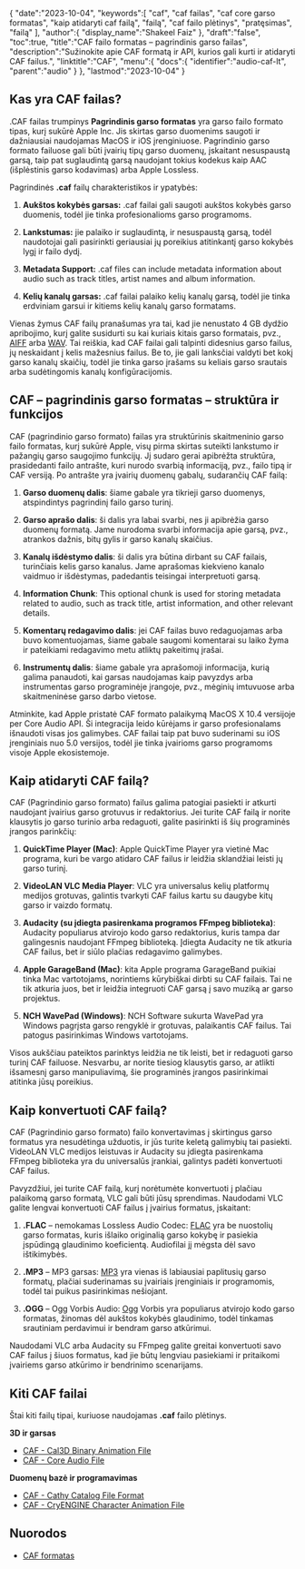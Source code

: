 {
   "date":"2023-10-04",
   "keywords":[
"caf",
"caf failas",
"caf core garso formatas",
"kaip atidaryti caf failą",
"failą",
"caf failo plėtinys",
"pratęsimas",
"failą"
],
   "author":{
      "display_name":"Shakeel Faiz"
},
   "draft":"false",
   "toc":true,
   "title":"CAF failo formatas – pagrindinis garso failas",
   "description":"Sužinokite apie CAF formatą ir API, kurios gali kurti ir atidaryti CAF failus.",
   "linktitle":"CAF",
   "menu":{
      "docs":{
         "identifier":"audio-caf-lt",
         "parent":"audio"
}
},
   "lastmod":"2023-10-04"
}

## Kas yra CAF failas?

.CAF failas trumpinys **Pagrindinis garso formatas** yra garso failo formato tipas, kurį sukūrė Apple Inc. Jis skirtas garso duomenims saugoti ir dažniausiai naudojamas MacOS ir iOS įrenginiuose. Pagrindinio garso formato failuose gali būti įvairių tipų garso duomenų, įskaitant nesuspaustą garsą, taip pat suglaudintą garsą naudojant tokius kodekus kaip AAC (išplėstinis garso kodavimas) arba Apple Lossless.

Pagrindinės **.caf** failų charakteristikos ir ypatybės:

1. **Aukštos kokybės garsas:** .caf failai gali saugoti aukštos kokybės garso duomenis, todėl jie tinka profesionalioms garso programoms.

2. **Lankstumas:** jie palaiko ir suglaudintą, ir nesuspaustą garsą, todėl naudotojai gali pasirinkti geriausiai jų poreikius atitinkantį garso kokybės lygį ir failo dydį.

3. **Metadata Support:** .caf files can include metadata information about audio such as track titles, artist names and album information.

4. **Kelių kanalų garsas:** .caf failai palaiko kelių kanalų garsą, todėl jie tinka erdviniam garsui ir kitiems kelių kanalų garso formatams.

Vienas žymus CAF failų pranašumas yra tai, kad jie nenustato 4 GB dydžio apribojimo, kurį galite susidurti su kai kuriais kitais garso formatais, pvz., [AIFF](/audio/aiff/) arba [WAV](/audio/wav/). Tai reiškia, kad CAF failai gali talpinti didesnius garso failus, jų neskaidant į kelis mažesnius failus. Be to, jie gali lanksčiai valdyti bet kokį garso kanalų skaičių, todėl jie tinka garso įrašams su keliais garso srautais arba sudėtingomis kanalų konfigūracijomis.

## CAF – pagrindinis garso formatas – struktūra ir funkcijos

CAF (pagrindinio garso formato) failas yra struktūrinis skaitmeninio garso failo formatas, kurį sukūrė Apple, visų pirma skirtas suteikti lankstumo ir pažangių garso saugojimo funkcijų. Jį sudaro gerai apibrėžta struktūra, prasidedanti failo antrašte, kuri nurodo svarbią informaciją, pvz., failo tipą ir CAF versiją. Po antrašte yra įvairių duomenų gabalų, sudarančių CAF failą:

1.  **Garso duomenų dalis**: šiame gabale yra tikrieji garso duomenys, atspindintys pagrindinį failo garso turinį.
    
2.  **Garso aprašo dalis**: ši dalis yra labai svarbi, nes ji apibrėžia garso duomenų formatą. Jame nurodoma svarbi informacija apie garsą, pvz., atrankos dažnis, bitų gylis ir garso kanalų skaičius.
    
3.  **Kanalų išdėstymo dalis**: ši dalis yra būtina dirbant su CAF failais, turinčiais kelis garso kanalus. Jame aprašomas kiekvieno kanalo vaidmuo ir išdėstymas, padedantis teisingai interpretuoti garsą.
    
4.  **Information Chunk**: This optional chunk is used for storing metadata related to audio, such as track title, artist information, and other relevant details.
    
5.  **Komentarų redagavimo dalis**: jei CAF failas buvo redaguojamas arba buvo komentuojamas, šiame gabale saugomi komentarai su laiko žyma ir pateikiami redagavimo metu atliktų pakeitimų įrašai.
    
6.  **Instrumentų dalis**: šiame gabale yra aprašomoji informacija, kurią galima panaudoti, kai garsas naudojamas kaip pavyzdys arba instrumentas garso programinėje įrangoje, pvz., mėginių imtuvuose arba skaitmeninėse garso darbo vietose.
    

Atminkite, kad Apple pristatė CAF formato palaikymą MacOS X 10.4 versijoje per Core Audio API. Ši integracija leido kūrėjams ir garso profesionalams išnaudoti visas jos galimybes. CAF failai taip pat buvo suderinami su iOS įrenginiais nuo 5.0 versijos, todėl jie tinka įvairioms garso programoms visoje Apple ekosistemoje.

## Kaip atidaryti CAF failą?

CAF (Pagrindinio garso formato) failus galima patogiai pasiekti ir atkurti naudojant įvairius garso grotuvus ir redaktorius. Jei turite CAF failą ir norite klausytis jo garso turinio arba redaguoti, galite pasirinkti iš šių programinės įrangos parinkčių:

1.  **QuickTime Player (Mac)**: Apple QuickTime Player yra vietinė Mac programa, kuri be vargo atidaro CAF failus ir leidžia sklandžiai leisti jų garso turinį.
    
2.  **VideoLAN VLC Media Player**: VLC yra universalus kelių platformų medijos grotuvas, galintis tvarkyti CAF failus kartu su daugybe kitų garso ir vaizdo formatų.
    
3.  **Audacity (su įdiegta pasirenkama programos FFmpeg biblioteka)**: Audacity populiarus atvirojo kodo garso redaktorius, kuris tampa dar galingesnis naudojant FFmpeg biblioteką. Įdiegta Audacity ne tik atkuria CAF failus, bet ir siūlo plačias redagavimo galimybes.
    
4.  **Apple GarageBand (Mac)**: kita Apple programa GarageBand puikiai tinka Mac vartotojams, norintiems kūrybiškai dirbti su CAF failais. Tai ne tik atkuria juos, bet ir leidžia integruoti CAF garsą į savo muziką ar garso projektus.
    
5.  **NCH WavePad (Windows)**: NCH Software sukurta WavePad yra Windows pagrįsta garso rengyklė ir grotuvas, palaikantis CAF failus. Tai patogus pasirinkimas Windows vartotojams.
    

Visos aukščiau pateiktos parinktys leidžia ne tik leisti, bet ir redaguoti garso turinį CAF failuose. Nesvarbu, ar norite tiesiog klausytis garso, ar atlikti išsamesnį garso manipuliavimą, šie programinės įrangos pasirinkimai atitinka jūsų poreikius.

## Kaip konvertuoti CAF failą?

CAF (Pagrindinio garso formato) failo konvertavimas į skirtingus garso formatus yra nesudėtinga užduotis, ir jūs turite keletą galimybių tai pasiekti. VideoLAN VLC medijos leistuvas ir Audacity su įdiegta pasirenkama FFmpeg biblioteka yra du universalūs įrankiai, galintys padėti konvertuoti CAF failus.

Pavyzdžiui, jei turite CAF failą, kurį norėtumėte konvertuoti į plačiau palaikomą garso formatą, VLC gali būti jūsų sprendimas. Naudodami VLC galite lengvai konvertuoti CAF failus į įvairius formatus, įskaitant:

1.  **.FLAC** – nemokamas Lossless Audio Codec: [FLAC](/audio/flac) yra be nuostolių garso formatas, kuris išlaiko originalią garso kokybę ir pasiekia įspūdingą glaudinimo koeficientą. Audiofilai jį mėgsta dėl savo ištikimybės.

2.  **.MP3** – MP3 garsas: [MP3](/audio/mp3/) yra vienas iš labiausiai paplitusių garso formatų, plačiai suderinamas su įvairiais įrenginiais ir programomis, todėl tai puikus pasirinkimas nešiojant.

3.  **.OGG** – Ogg Vorbis Audio: [Ogg](/audio/ogg/) Vorbis yra populiarus atvirojo kodo garso formatas, žinomas dėl aukštos kokybės glaudinimo, todėl tinkamas srautiniam perdavimui ir bendram garso atkūrimui.
   

Naudodami VLC arba Audacity su FFmpeg galite greitai konvertuoti savo CAF failus į šiuos formatus, kad jie būtų lengviau pasiekiami ir pritaikomi įvairiems garso atkūrimo ir bendrinimo scenarijams.

## Kiti CAF failai

Štai kiti failų tipai, kuriuose naudojamas **.caf** failo plėtinys.

**3D ir garsas**
- [CAF - Cal3D Binary Animation File](/3d/caf-cal3d/)
- [CAF - Core Audio File](/audio/caf/)

**Duomenų bazė ir programavimas**
- [CAF - Cathy Catalog File Format](/database/caf/)
- [CAF - CryENGINE Character Animation File](/programming/caf-cryengine/)

## Nuorodos
* [CAF formatas](https://developer.apple.com/library/archive/documentation/MusicAudio/Reference/CAFSpec/CAF_spec/CAF_spec.html)


